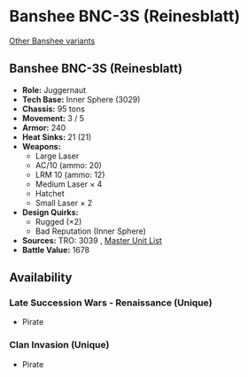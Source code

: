 # Banshee BNC-3S (Reinesblatt) 

[Other Banshee variants](../banshee.md) 

## Banshee BNC-3S (Reinesblatt) 

- **Role:** Juggernaut 
- **Tech Base:** Inner Sphere (3029) 
- **Chassis:** 95 tons 
- **Movement:** 3 / 5 
- **Armor:** 240 
- **Heat Sinks:** 21 (21) 
- **Weapons:** 
  - Large Laser 
  - AC/10 (ammo: 20) 
  - LRM 10 (ammo: 12) 
  - Medium Laser × 4 
  - Hatchet 
  - Small Laser × 2 
- **Design Quirks:** 
  - Rugged (×2) 
  - Bad Reputation (Inner Sphere) 
- **Sources:** TRO: 3039 , [Master Unit List](http://masterunitlist.info/Unit/Details/246) 
- **Battle Value:** 1678 

## Availability 

### Late Succession Wars - Renaissance (Unique) 

- Pirate 

### Clan Invasion (Unique) 

- Pirate 

